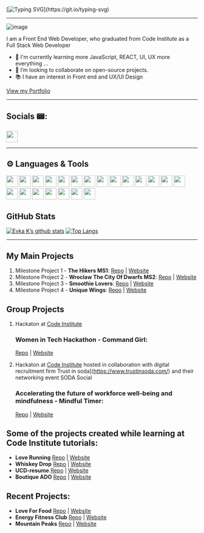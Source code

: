 [![Typing SVG](https://readme-typing-svg.demolab.com?font=Fira+Code&weight=600&size=27&duration=3000&pause=1000&color=0F574F&center=true&vCenter=true&random=false&width=1000&height=160&lines=Hi!+I'm+Eva%F0%9F%91%8B+;Welcome+to+my+GitHub+Page!)](https://git.io/typing-svg)

---



![image](https://res.cloudinary.com/dfskzu7ui/image/upload/v1645274778/unique-wings/git-avatar2_wfh2d5.jpg)

I am a Front End Web Developer, who graduated from Code Institute as a  Full Stack Web Developer 
- 🌱 I'm currently learning more JavaScript, REACT, UI, UX more everything ...
- 👯  I’m looking to collaborate on open-source projects.
- 📚 I have an interest in Front end and UX/UI Design

[View my Portfolio](https://evakukla.com/)

---
## Socials 📟:
<a href="https://www.linkedin.com/in/ewa-kukla-8b8504147/"><img height="30" src="https://img.shields.io/badge/LinkedIn-0077B5?style=for-the-badge&logo=linkedin&logoColor=white"> </a>

	
---

## ⚙️ Languages & Tools

<img height="30" src="https://img.shields.io/badge/-Html-informational?style=plastic&logo=html5&color=white"> 
<img height="30" src="https://img.shields.io/badge/-JavaScript-informational?style=plastic&logo=javascript&color=F7DF1E">
<img height="30" src="https://img.shields.io/badge/-css3-informational?style=plastic&logo=css3&color=1572B6"> 
<img height="30" src="https://img.shields.io/badge/-Python-informational?style=plastic&logo=python&color=3776AB">
<img height="30" src="https://img.shields.io/badge/-React-informational?style=plastic&logo=react&color=61DAFB)"> 
<img height="30" src="https://img.shields.io/badge/-Bootstrap-7952B3?logo=bootstrap&logoColor=white&logoWidth=10&style=plastic">
<img height="30" src="https://img.shields.io/badge/-Materialize-ee6e73?logoColor=white&logoWidth=10&style=plastic">
<img height="30" src="https://img.shields.io/badge/-Flask-000000?logo=flask&logoColor=white&logoWidth=10&style=plastic">
<img height="30" src="https://img.shields.io/badge/-Jinja-B41717?logo=jinja&logoColor=white&logoWidth=10&style=plastic">
<img height="30" src="https://img.shields.io/badge/-Django-092E20?logo=django&logoColor=white&logoWidth=10&style=plastic">
<img height="30" src="https://img.shields.io/badge/-Stripe-008CDD?logo=stripe&logoColor=white&logoWidth=10&style=plastic">
<img height="30" src="https://img.shields.io/badge/-MongoDB-47A248?logo=mongodb&logoColor=white&logoWidth=30">
<img height="30" src="https://img.shields.io/badge/-PostgreSQL-4169E1?logo=postgresql&logoColor=white&logoWidth=30">
<img height="30" src="https://img.shields.io/badge/-Git-F05032?logo=git&logoColor=white&logoWidth=30">
<img height="30" src="https://img.shields.io/badge/-GitHub-181717?logo=github&logoColor=white&logoWidth=30">
<img height="30" src="https://img.shields.io/badge/-Gitpod-FFAE33?logo=gitpod&logoColor=white&logoWidth=30">
<img height="30" src="https://img.shields.io/badge/-Replit-667881?logo=replit&logoColor=white&logoWidth=30">
<img height="30" src="https://img.shields.io/badge/-Figma-F24E1E?logo=figma&logoColor=white&logoWidth=30">
<img height="30" src="ttps://img.shields.io/badge/-Balsamiq-ffffff?logoColor=black&logoWidth=30">
<img height="30" src="https://img.shields.io/badge/Adobe%20XD-470137?logo=Adobe%20XD&logoColor=#F61F6">
<img height="30" src="https://img.shields.io/badge/Adobe%20Photoshop-31A8FF?logo=adobe-photoshop&logoColor=white&logoWidth=30)">


## GitHub Stats


[![Evka K’s github stats](https://github-readme-stats.vercel.app/api?username=eva-kuk&theme=tokyonight)](https://github.com/eva-kuk)
[![Top Langs](https://github-readme-stats.vercel.app/api/top-langs/?username=eva-kuk&layout=compact&theme=tokyonight)](https://github.com/eva-kuk)


---

## My Main Projects 
1. Milestone Project 1 - **The Hikers MS1**: 
[Repo](https://github.com/Eva-Kuk/The-Hikers-MS1) | [Website](https://eva-kuk.github.io/The-Hikers-MS1/)
2. Milestone Project 2 - **Wroclaw The City Of Dwarfs MS2**:
[Repo](https://github.com/Eva-Kuk/Wroclaw-The-City-Of-Dwarfs-MS2) | [Website](https://eva-kuk.github.io/Wroclaw-The-City-Of-Dwarfs-MS2/)
3. Milestone Project 3 - **Smoothie Lovers**: [Repo](https://github.com/Eva-Kuk/smoothie-lovers) | [Website](https://smoothie-lovers.onrender.com)
4. Milestone Project 4 - **Unique Wings**: [Repo](https://github.com/Eva-Kuk/unique-wings) | [Website](https://unique-wings.onrender.com)

## Group Projects
1. Hackaton at [Code Institute](https://codeinstitute.net/ie/)
    ### Women in Tech Hackathon - **Command Girl**:
    [Repo](https://github.com/Eva-Kuk/hackathon-command-girl) | [Website](https://thanh-cao.github.io/hackathon-command-girl/)

2. Hackaton at [Code Institute](https://codeinstitute.net/ie/) hosted in collaboration with digital recruitment firm Trust in soda](https://www.trustinsoda.com/) and their networking event SODA Social
    ### Accelerating the future of workforce well-being and mindfulness - **Mindful Timer**:
    [Repo](https://github.com/Eva-Kuk/January-2022-Hackathon) | [Website](https://mindtimer.herokuapp.com/)

## Some of the projects created while learning at Code Institute tutorials:

- **Love Running** [Repo](https://github.com/Eva-Kuk/love-running) | [Website](https://eva-kuk.github.io/love-running/)
- **Whiskey Drop** [Repo](https://github.com/Eva-Kuk/whiskey-drop) | [Website](https://eva-kuk.github.io/whiskey-drop/)
- **UCD-resume** [Repo](https://github.com/Eva-Kuk/UCD-resume) | [Website](https://eva-kuk.github.io/UCD-resume/)
- **Boutique ADO** [Repo](https://github.com/Eva-Kuk/boutique_ado_v1) | [Website](https://boutique-ado-rwoi.onrender.com)

## Recent Projects:
- **Love For Food** [Repo](https://github.com/Eva-Kuk/love-for-food) | [Website](https://loveforfood.ml/)
- **Energy Fitness Club** [Repo](https://github.com/Eva-Kuk/energy-fitness-club) | [Website](https://energy-fitness-club.onrender.com)
- **Mountain Peaks** [Repo](https://github.com/Eva-Kuk/mountains-react-app) | [Website](https://mountain-peaks.onrender.com/)

